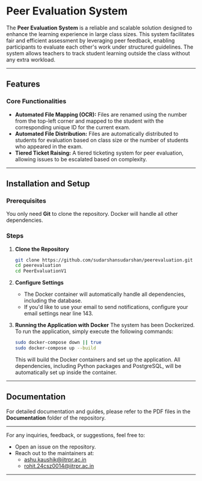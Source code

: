 # Peer Evaluation System

The **Peer Evaluation System** is a reliable and scalable solution designed to enhance the learning experience in large class sizes. This system facilitates fair and efficient assessment by leveraging peer feedback, enabling participants to evaluate each other's work under structured guidelines. The system allows teachers to track student learning outside the class without any extra workload.

---

## Features

### Core Functionalities
* **Automated File Mapping (OCR):** Files are renamed using the number from the top-left corner and mapped to the student with the corresponding unique ID for the current exam.
* **Automated File Distribution:** Files are automatically distributed to students for evaluation based on class size or the number of students who appeared in the exam.
* **Tiered Ticket Raising:** A tiered ticketing system for peer evaluation, allowing issues to be escalated based on complexity.

---

## Installation and Setup

### Prerequisites
You only need **Git** to clone the repository. Docker will handle all other dependencies.

### Steps
1. **Clone the Repository**
   ```bash
   git clone https://github.com/sudarshansudarshan/peerevaluation.git
   cd peerevaluation
   cd PeerEvaluationV1
   ```

2. **Configure Settings**
   * The Docker container will automatically handle all dependencies, including the database.
   * If you'd like to use your email to send notifications, configure your email settings near line 143.

3. **Running the Application with Docker**
   The system has been Dockerized. To run the application, simply execute the following commands:
   ```bash
   sudo docker-compose down || true
   sudo docker-compose up --build
   ```

   This will build the Docker containers and set up the application. All dependencies, including Python packages and PostgreSQL, will be automatically set up inside the container.

---

## Documentation
For detailed documentation and guides, please refer to the PDF files in the **Documentation** folder of the repository.

---

For any inquiries, feedback, or suggestions, feel free to:
* Open an issue on the repository.
* Reach out to the maintainers at:
  * ashu.kaushik@iitrpr.ac.in
  * rohit.24csz0014@iitrpr.ac.in

--- 

